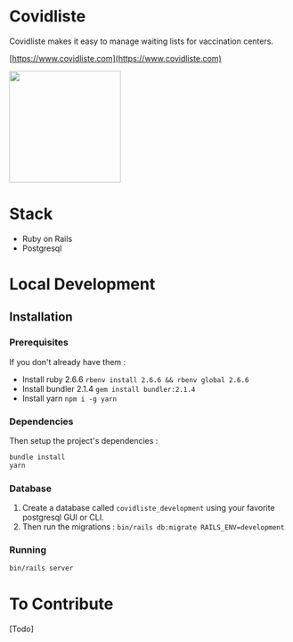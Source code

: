 # Covidliste

Covidliste makes it easy to manage waiting lists for vaccination centers.

[https://www.covidliste.com](https://www.covidliste.com)

<img src='https://www.pasteur.fr/sites/default/files/styles/media-wide/public/rubrique_linstitut_pasteur/notre_histoire/alexandre-yersin-institutpasteur_46576.jpg?itok=FL2T1kf4' width='200px'> </img>

# Stack

- Ruby on Rails
- Postgresql

# Local Development

## Installation

### Prerequisites

If you don't already have them :

- Install ruby 2.6.6 `rbenv install 2.6.6 && rbenv global 2.6.6`
- Install bundler 2.1.4 `gem install bundler:2.1.4`
- Install yarn `npm i -g yarn`

### Dependencies

Then setup the project's dependencies :

```bash
bundle install
yarn
```

### Database

1. Create a database called `covidliste_development` using your favorite postgresql GUI or CLI.
2. Then run the migrations : `bin/rails db:migrate RAILS_ENV=development`

### Running

```bash
bin/rails server
```

# To Contribute

[Todo]
